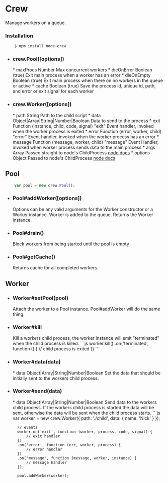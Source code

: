 # Crew 
Manage workers on a queue.

### Installation

```bash
	$ npm install node-crew
```
* <h3>crew.Pool([options])</h3>
	* maxProcs Number Max concurrent workers
	* dieOnError Boolean (true) Exit main process when a worker has an error
	* dieOnEmpty Boolean (true) Exit main process when there on no workers in the queue or active
	* cache Boolean (true) Save the process id, unique id, path, and error or exit signal for each worker
* <h3>crew.Worker([options])</h3>
	* path String Path to the child script
	* data Object|Array|String|Number|Boolean Data to send to the process
	* exit Function (instance, child, code, signal) "exit" Event handler, invoked when the worker process is exited
	* error Function (error, worker, child) "error" Event handler, invoked when the worker process has an error
	* message Function (message, worker, child) "message" Event Handler, invoked when worker process sends data to the main process
	* args Array<String> Passed straight to node's ChildProcess <a href="http://nodejs.org/api/child_process.html#child_process_child_process_fork_modulepath_args_options">node docs</a>
	* options Object Passed to node's ChildProcess <a href="http://nodejs.org/api/child_process.html#child_process_child_process_fork_modulepath_args_options">node docs</a>

## Pool
```js
	var pool = new crew.Pool();
```
* <h3>Pool#addWorker([options])</h3>
	Options can be any valid arguments for the Worker constructor or a Worker instance. Worker is added to the queue. Returns the Worker instance.
* <h3>Pool#drain()</h3>
	Block workers from being started until the pool is empty
* <h3>Pool#getCache()</h3>
	Returns cache for all completed workers.

## Worker
* <h3>Worker#setPool(pool)</h3>
	Attach the worker to a Pool instance. Pool#addWorker will do the same thing.
* <h3>Worker#kill</h3>
	Kill a workers child process, the worker instance will emit "terminated" when the child process is killed.
	```js
		worker.kill()
		  .on('terminated', function () {
		  	// child process is exited
	 	  })
	```
* <h3>Worker#data(data)</h3>
	* data Object|Array|String|Number|Boolean Set the data that should be initially sent to the workers child process.
* <h3>Worker#send(data)</h3>
	* data Object|Array|String|Number|Boolean Send data to the workers child process.
	If the workers child process is started the data will be sent, otherwise the data will be sent when the child process starts.
	```js
		var worker = new crew.Worker({
			path: './child',
			data: { name: 'Nick' }
		});

		// events
		worker.on('exit', function (worker, process, code, signal) {
			// exit handler
		})
		.on('error', function (err, worker, process) {
			// error handler
		})
		.on('message', function (message, worker, instance) {
			// message handler
		});

		pool.addWorker(worker);
	```
